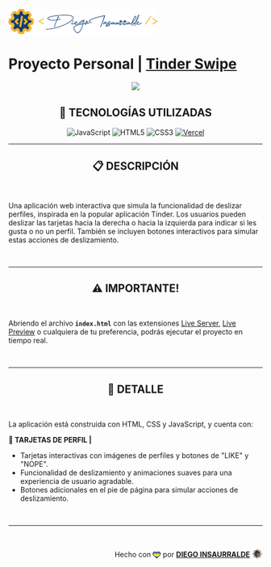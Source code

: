 <p align="left">
    <img src="./images/insa-logo.png" height=50 >
</p>

# Proyecto Personal | [**Tinder Swipe**](https://tinder-swipe-insa.vercel.app/)

<p align="center">
  <img src="https://www.letsnurture.ca/wp-content/uploads/2018/08/tinder_banner.jpg" />
</p>

<div align="center">

## **📌 TECNOLOGÍAS UTILIZADAS**

![JavaScript](https://img.shields.io/badge/-JavaScript-black?style=flat-square&logo=javascript)
![HTML5](https://img.shields.io/badge/-HTML5-E46625?style=flat-square&logo=html5&logoColor=white)
![CSS3](https://img.shields.io/badge/-CSS3-385BF4?style=flat-square&logo=css3)
[![Vercel](https://img.shields.io/badge/-Vercel-black?style=flat-square&logo=vercel&link=https://vercel.com/)](https://vercel.com/)

</div>

---

<div align="center">

## **📋 DESCRIPCIÓN**

</div>

<br />

Una aplicación web interactiva que simula la funcionalidad de deslizar perfiles, inspirada en la popular aplicación Tinder. Los usuarios pueden deslizar las tarjetas hacia la derecha o hacia la izquierda para indicar si les gusta o no un perfil. También se incluyen botones interactivos para simular estas acciones de deslizamiento.

<br />

---

<div align="center">

## **⚠️ IMPORTANTE!**

</div>

<br />

Abriendo el archivo **`index.html`** con las extensiones [Live Server](vscode:extension/ritwickdey.LiveServer), [Live Preview](vscode:extension/ms-vscode.live-server) o cualquiera de tu preferencia, podrás ejecutar el proyecto en tiempo real.

<br />

---

<div align="center">

## **📁 DETALLE**

</div>

<br />

La aplicación está construida con HTML, CSS y JavaScript, y cuenta con:

**📍 TARJETAS DE PERFIL |**

- Tarjetas interactivas con imágenes de perfiles y botones de "LIKE" y "NOPE".
- Funcionalidad de deslizamiento y animaciones suaves para una experiencia de usuario agradable.
- Botones adicionales en el pie de página para simular acciones de deslizamiento.

<br />

---

<br />

<div align="end">

Hecho con <img src="./images/boke-heart.png" style="height: 14px; width: 16px; margin-bottom: -2.5px;" > por [**DIEGO INSAURRALDE**](https://insaurralde.vercel.app/) <img src="./images/boke-chimp.png" style="height: 21px; width: 21px; margin-bottom: -4px;" >

</div>